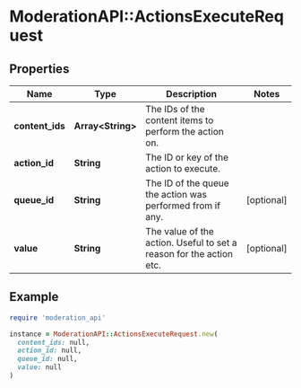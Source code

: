# ModerationAPI::ActionsExecuteRequest

## Properties

| Name | Type | Description | Notes |
| ---- | ---- | ----------- | ----- |
| **content_ids** | **Array&lt;String&gt;** | The IDs of the content items to perform the action on. |  |
| **action_id** | **String** | The ID or key of the action to execute. |  |
| **queue_id** | **String** | The ID of the queue the action was performed from if any. | [optional] |
| **value** | **String** | The value of the action. Useful to set a reason for the action etc. | [optional] |

## Example

```ruby
require 'moderation_api'

instance = ModerationAPI::ActionsExecuteRequest.new(
  content_ids: null,
  action_id: null,
  queue_id: null,
  value: null
)
```

